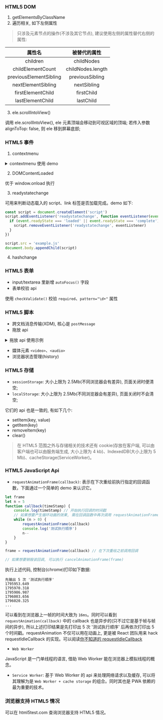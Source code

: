 <!--
abbrlink: oizmpcx4
-->

### HTML5 DOM

1. getElementsByClassName
2. 遍历相关, 如下左侧属性

> 只涉及元素节点的操作(不涉及其它节点), 建议使用左侧的属性替代右侧的属性:

| 属性名 | 被替代的属性 |
| :-: | :-: |
| children | childNodes |
| childElementCount | childNodes.length |
| previousElementSibling | previousSibling |
| nextElementSibling | nextSibling |
| firstElementChild | firstChild |
| lastElementChild | lastChild |

3. ele.scrollIntoView()

调用 ele.scrollIntoView(), ele 元素顶端会移动到可视区域的顶端; 若传入参数 alignToTop: false, 则 ele 移到屏幕底部;

### HTML5 事件

1. contextmenu

<details>
  <summary>contextmenu 使用 demo</summary>

```html
<ul id="myMenu" style="position: absolute;visibility: hidden;background-color: silver">
  <li>111</li>
  <li>222</li>
  <li>333</li>
</ul>
<script>
  var menu = document.getElementById('myMenu')
  document.addEventListener('contextmenu', (event) => {
    event.preventDefault()
    menu.style.left = event.clientX + 'px'
    menu.style.top = event.clientY + 'px'
    menu.style.visibility = 'visible'
  }, false)
  document.addEventListener('click', (event) => {
    menu.style.visibility = 'hidden'
  }, false)
</script>
```
</details>

2. DOMContentLoaded

优于 window.onload 执行

3. readystatechange

可用来判断动态载入的 script、link 标签是否加载完成。demo 如下:

```js
const script = document.createElement('script')
script.addEventListener('readystatechange', function eventListener(event) {
  if (event.readyState === 'loaded' || event.readyState === 'complete') { // hack 的手段, 浏览器自身的问题
    script.removeEventListener('readystatechange', eventListener)
  }
})

script.src = 'example.js'
document.body.appendChild(script)
```

4. hashchange

### HTML5 表单

* input/textarea 里新增 `autoFocus()` 字段
* 表单校验 api

使用 `checkValidate()` 校验 `required`、`pattern="\d+"` 属性

### HTML5 脚本

* 跨文档消息传输(XDM), 核心是 `postMessage`
* 拖放 api

<details>
<summary>拖放 api 使用示例</summary>

```html
<head>
	<style>
		#draggable {
			width: 200px;
			height: 20px;
			text-align: center;
			background: white;
		}

		.dropzone {
			width: 200px;
			height: 20px;
			background: blueviolet;
			margin-bottom: 10px;
			padding: 10px;
		}
	</style>
</head>

<body>
	<div class="dropzone">
		<div id="draggable" draggable="true" ondragstart="event.dataTransfer.setData('text/plain',null)">
			This div is draggable
		</div>
	</div>
	<div class="dropzone"></div>
	<div class="dropzone"></div>
	<div class="dropzone"></div>
	<script>
		window.onload = function () {
			var dragged

			document.addEventListener("dragstart", function (event) {
				dragged = event.target
			}, false)

			document.addEventListener("dragover", function (event) {
				// prevent default to allow drop
				event.preventDefault()
			}, false)

			document.addEventListener("drop", function (event) {
				// prevent default action (open as link for some elements)
				event.preventDefault()
				if (event.target.className == "dropzone") {
					dragged.parentNode.removeChild(dragged)
					event.target.appendChild(dragged)
				}
			}, false)
		}
	</script>
</body>
```
</details>

* 媒体元素 `<video>`、`<audio>`
* 浏览器状态管理(history)

### HTML5 存储

* `sessionStorage`: 大小上限为 2.5Mb(不同浏览器会有差异), 页面关闭时便清空;
* `localStorage`: 大小上限为 2.5Mb(不同浏览器会有差异), 页面关闭时不会清空;

它们的 api 也是一致的, 有如下几个:

* setItem(key, value)
* getItem(key)
* removeItem(key)
* clear()

> 在 HTML5 范围之外与存储相关的技术还有 cookie(存放在客户端, 可以由客户端也可以由服务端生成, 大小上限为 4 kb)、IndexedDB(大小上限为 5 Mb)、cacheStorage(ServiceWorker)。

### HTML5 JavaScript Api

* `requestAnimationFrame(callback)`: 表示在下次重绘前执行指定的回调函数，下面通过一个简单的 demo 来认识它。

```js
let frame
let n = 5
function callback(timeStamp) {
	console.log(timeStamp) // 开始执行回调的时间戳
	// 如果想要产生循环动画的效果, 需在回调函数中再次调用 requestAnimationFrame()
	while (n > 0) {
		requestAnimationFrame(callback)
		console.log('测试执行顺序')
		n--
	}
}

frame = requestAnimationFrame(callback) // 在下次重绘之前调用回调

// 如果想要销毁该回调, 可以执行 cancelAnimationFrame(frame)
```

执行上述代码, 控制台(chrome)打印如下数据:

```
先输出 5 次 '测试执行顺序'
1795953.649
1795970.318
1795986.987
1796003.656
1796020.325
...
```

可以看到在浏览器上一帧的时间大致为 `16ms`。同时可以看到 `requestAnimation(callback)` 中的 callback 也是异步的(只不过它是基于帧与帧间的异步), 所以上述打印结果是先打印出 5 次 '测试执行顺序' 后再依次打印出 5 个时间戳。requestAnimation 不仅可以用在动画上, 更是被 React 团队用来 hack requestIdleCallback 的实现。可以阅读[你不知道的 requestIdleCallback](https://github.com/MuYunyun/blog/blob/master/React/requestIdleCallback.md)

* `Web Worker`

JavaScript 是一门单线程的语言, 借助 Web Worker 能在浏览器上模拟线程的概念。

* `Service Worker`: 基于 Web Worker 的 api 来处理网络请求以及缓存, 可以将其理解为是 `Web Worker + cache storage` 的组合。同时其也是 PWA 依赖的最为重要的技术。

### 浏览器支持 HTML5 情况

可以在 html5test.com 查询浏览器支持 HTML5 情况。